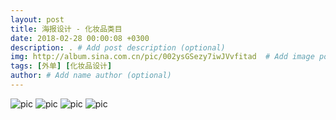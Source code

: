 ```yaml
---
layout: post
title: 海报设计 - 化妆品类目
date: 2018-02-28 00:00:08 +0300
description: . # Add post description (optional)
img: http://album.sina.com.cn/pic/002ysGSezy7iwJVvfitad  # Add image post (optional)
tags: [外单] [化妆品设计]
author: # Add name author (optional)
---
```



![pic](http://album.sina.com.cn/pic/002ysGSezy7iwKgKGvZ37)
![pic](http://album.sina.com.cn/pic/002ysGSezy7iwKgPfEHbf)
![pic](http://album.sina.com.cn/pic/002ysGSezy7iwKgS0wp69)
![pic](http://album.sina.com.cn/pic/002ysGSezy7iwKgURAz2f)


